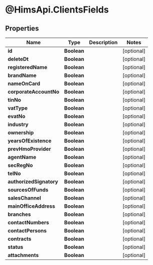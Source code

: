 # @HimsApi.ClientsFields

## Properties

Name | Type | Description | Notes
------------ | ------------- | ------------- | -------------
**id** | **Boolean** |  | [optional] 
**deleteDt** | **Boolean** |  | [optional] 
**registeredName** | **Boolean** |  | [optional] 
**brandName** | **Boolean** |  | [optional] 
**nameOnCard** | **Boolean** |  | [optional] 
**corporateAccountNo** | **Boolean** |  | [optional] 
**tinNo** | **Boolean** |  | [optional] 
**vatType** | **Boolean** |  | [optional] 
**evatNo** | **Boolean** |  | [optional] 
**industry** | **Boolean** |  | [optional] 
**ownership** | **Boolean** |  | [optional] 
**yearsOfExistence** | **Boolean** |  | [optional] 
**prevHmoProvider** | **Boolean** |  | [optional] 
**agentName** | **Boolean** |  | [optional] 
**secRegNo** | **Boolean** |  | [optional] 
**telNo** | **Boolean** |  | [optional] 
**authorizedSignatory** | **Boolean** |  | [optional] 
**sourcesOfFunds** | **Boolean** |  | [optional] 
**salesChannel** | **Boolean** |  | [optional] 
**mainOfficeAddress** | **Boolean** |  | [optional] 
**branches** | **Boolean** |  | [optional] 
**contactNumbers** | **Boolean** |  | [optional] 
**contactPersons** | **Boolean** |  | [optional] 
**contracts** | **Boolean** |  | [optional] 
**status** | **Boolean** |  | [optional] 
**attachments** | **Boolean** |  | [optional] 


